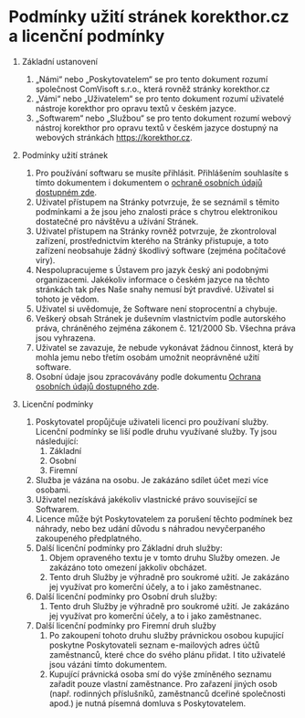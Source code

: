 # Podmínky užití stránek korekthor.cz a licenční podmínky

1. Základní ustanovení

   1. „Námi“ nebo „Poskytovatelem“ se pro tento dokument rozumí společnost ComVisoft s.r.o., která rovněž stránky korekthor.cz
   2. „Vámi“ nebo „Uživatelem“ se pro tento dokument rozumí uživatelé nástroje korekthor pro opravu textů v českém jazyce.
   3. „Softwarem“ nebo „Službou“ se pro tento dokument rozumí webový nástroj korekthor pro opravu textů v českém jazyce dostupný na webových stránkách https://korekthor.cz.

2. Podmínky užití stránek

   1. Pro používání softwaru se musíte přihlásit. Přihlášením souhlasíte s tímto dokumentem i dokumentem o [ochraně osobních údajů dostupném zde](https://www.korekthor.cz/gdpr).
   2. Uživatel přístupem na Stránky potvrzuje, že se seznámil s těmito podmínkami a že jsou jeho znalosti práce s chytrou elektronikou dostatečné pro návštěvu a užívání Stránek.
   3. Uživatel přístupem na Stránky rovněž potvrzuje, že zkontroloval zařízení, prostřednictvím kterého na Stránky přistupuje, a toto zařízení neobsahuje žádný škodlivý software (zejména počítačové viry).
   4. Nespolupracujeme s Ústavem pro jazyk český ani podobnými organizacemi. Jakékoliv informace o českém jazyce na těchto stránkách tak přes Naše snahy nemusí být pravdivé. Uživatel si tohoto je vědom.
   5. Uživatel si uvědomuje, že Software není stoprocentní a chybuje.
   6. Veškerý obsah Stránek je duševním vlastnictvím podle autorského práva, chráněného zejména zákonem č. 121/2000 Sb. Všechna práva jsou vyhrazena.
   7. Uživatel se zavazuje, že nebude vykonávat žádnou činnost, která by mohla jemu nebo třetím osobám umožnit neoprávněné užití software.
   8. Osobní údaje jsou zpracovávány podle dokumentu [Ochrana osobních údajů dostupného zde](https://www.korekthor.cz/gdpr).

3. Licenční podmínky
   1. Poskytovatel propůjčuje uživateli licenci pro používaní služby. Licenční podmínky se liší podle druhu využívané služby. Ty jsou následující:
      1. Základní
      2. Osobní
      3. Firemní
   2. Služba je vázána na osobu. Je zakázáno sdílet účet mezi více osobami.
   3. Uživatel nezískává jakékoliv vlastnické právo související se Softwarem.
   4. Licence může být Poskytovatelem za porušení těchto podmínek bez náhrady, nebo bez udání důvodu s náhradou nevyčerpaného zakoupeného předplatného.
   5. Další licenční podmínky pro Základní druh služby:
      1. Objem opraveného textu je v tomto druhu Služby omezen. Je zakázáno toto omezení jakkoliv obcházet.
      2. Tento druh Služby je výhradně pro soukromé užití. Je zakázáno jej využívat pro komerční účely, a to i jako zaměstnanec.
   6. Další licenční podmínky pro Osobní druh služby:
      1. Tento druh Služby je výhradně pro soukromé užití. Je zakázáno jej využívat pro komerční účely, a to i jako zaměstnanec.
   7. Další licenční podmínky pro Firemní druh služby
      1. Po zakoupení tohoto druhu služby právnickou osobou kupující poskytne Poskytovateli seznam e-mailových adres účtů zaměstnanců, které chce do svého plánu přidat. I tito uživatelé jsou vázáni tímto dokumentem.
      2. Kupující právnická osoba smí do výše zmíněného seznamu zařadit pouze vlastní zaměstnance. Pro zařazení jiných osob (např. rodinných příslušníků, zaměstnanců dceřiné společnosti apod.) je nutná písemná domluva s Poskytovatelem.
